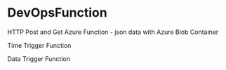 # DevOpsFunction

HTTP Post and Get Azure Function - json data with Azure Blob Container

Time Trigger Function

Data Trigger Function
